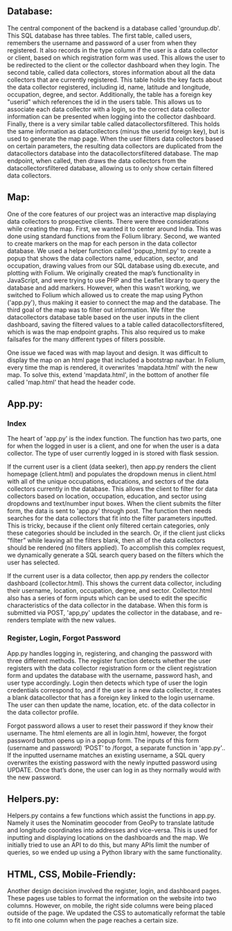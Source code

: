 ## Database:
The central component of the backend is a database called 'groundup.db'. This SQL database has three tables. The first table, called users, remembers the username and password of a user from when they registered. It also records in the type column if the user is a data collector or client, based on which registration form was used. This allows the user to be redirected to the client or the collector dashboard when they login. The second table, called data collectors, stores information about all the data collectors that are currently registered. This table holds the key facts about the data collector registered, including id, name, latitude and longitude, occupation, degree, and sector. Additionally, the table has a foreign key "userid" which references the id in the users table. This allows us to associate each data collector with a login, so the correct data collector information can be presented when logging into the collector dashboard. Finally, there is a very similar table called datacollectorsfiltered. This holds the same information as datacollectors (minus the userid foreign key), but is used to generate the map page. When the user filters data collectors based on certain parameters, the resulting data collectors are duplicated from the datacollectors database into the datacollectorsfiltered database. The map endpoint, when called, then draws the data collectors from the datacollectorsfiltered database, allowing us to only show certain filtered data collectors.

## Map:
One of the core features of our project was an interactive map displaying data collectors to prospective clients. There were three considerations while creating the map. First, we wanted it to center around India. This was done using standard functions from the Folium library. Second, we wanted to create markers on the map for each person in the data collector database. We used a helper function called 'popup_html.py' to create a popup that shows the data collectors name, education, sector, and occupation, drawing values from our SQL database using db.execute, and plotting with Folium. We originally created the map’s functionality in JavaScript, and were trying to use PHP and the Leaflet library to query the database and add markers. However, when this wasn't working, we switched to Folium which allowed us to create the map using Python ('app.py'), thus making it easier to connect the map and the database. The third goal of the map was to filter out information. We filter the datacollectors database table based on the user inputs in the client dashboard, saving the filtered values to a table called datacollectorsfiltered, which is was the map endpoint graphs. This also required us to make failsafes for the many different types of filters possible.

One issue we faced was with map layout and design. It was difficult to display the map on an html page that included a bootstrap navbar. In Folium, every time the map is rendered, it overwrites 'mapdata.html' with the new map. To solve this, extend 'mapdata.html', in the bottom of another file called 'map.html' that head the header code. 

## App.py:
### Index
The heart of 'app.py' is the index function. The function has two parts, one for when the logged in user is a client, and one for when the user is a data collector. The type of user currently logged in is stored with flask session.

If the current user is a client (data seeker), then app.py renders the client homepage (client.html) and populates the dropdown menus in client.html with all of the unique occupations, educations, and sectors of the data collectors currently in the database. This allows the client to filter for data collectors based on location, occupation, education, and sector using dropdowns and text/number input boxes. When the client submits the filter form, the data is sent to 'app.py' through post. The function then needs searches for the data collectors that fit into the filter parameters inputted. This is tricky, because if the client only filtered certain categories, only these categories should be included in the search. Or, if the client just clicks “filter” while leaving all the filters blank, then all of the data collectors should be rendered (no filters applied). To accomplish this complex request, we dynamically generate a SQL search query based on the filters which the user has selected. 

If the current user is a data collector, then app.py renders the collector dashboard (collector.html). This shows the current data collector, including their username, location, occupation, degree, and sector. Collector.html also has a series of form inputs which can be used to edit the specific characteristics of the data collector in the database. When this form is submitted via POST, 'app,py' updates the collector in the database, and re-renders template with the new values.

### Register, Login, Forgot Password
App.py handles logging in, registering, and changing the password with three different methods. The register function detects whether the user registers with the data collector registration form or the client registration form and updates the database with the username, password hash, and user type accordingly. Login then detects which type of user the login credentials correspond to, and if the user is a new data collector, it creates a blank datacollector that has a foreign key linked to the login username. The user can then update the name, location, etc. of the data collector in the data collector profile. 

Forgot password allows a user to reset their password if they know their username. The html elements are all in login.html, however, the forgot password button opens up in a popup form. The inputs of this form (username and password) ‘POST’ to /forgot, a separate function in 'app.py'.. If the inputted username matches an existing username, a SQL query overwrites the existing password with the newly inputted password using UPDATE. Once that’s done, the user can log in as they normally would with the new password. 

## Helpers.py:
Helpers.py contains a few functions which assist the functions in app.py. Namely it uses the Nominatim geocoder from GeoPy to translate latitude and longitude coordinates into addresses and vice-versa. This is used for inputting and displaying locations on the dashboards and the map. We initially tried to use an API to do this, but many APIs limit the number of queries, so we ended up using a Python library with the same functionality. 

## HTML, CSS, Mobile-Friendly:
Another design decision involved the register, login, and dashboard pages. These pages use tables to format the information on the website into two columns. However, on mobile, the right side columns were being placed outside of the page. We updated the CSS to automatically reformat the table to fit into one column when the page reaches a certain size. 